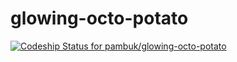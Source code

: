# glowing-octo-potato

[ ![Codeship Status for pambuk/glowing-octo-potato](https://app.codeship.com/projects/3350a8c0-8d85-0135-07c8-724a96aff59c/status?branch=master)](https://app.codeship.com/projects/249676)
